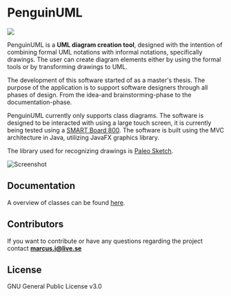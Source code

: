 # PenguinUML

![](https://media.giphy.com/media/l0HlPT6pjpTBLxBVm/giphy.gif)

PenguinUML is a **UML diagram creation tool**, designed with the intention of combining formal UML notations with informal notations, specifically drawings. The user can create diagram elements either by using the formal tools or by transforming drawings to UML. 


The development of this software started of as a master's thesis. The purpose of the application is to support software designers through all phases of design. From the idea-and brainstorming-phase to the documentation-phase.

PenguinUML currently only supports class diagrams. The software is designed to be interacted with using a large touch screen, it is currently being tested using a [SMART Board 800](https://education.smarttech.com/sv-se/products/smart-board-800).
The software is built using the MVC architecture in Java, utilizing JavaFX graphics library.

The library used for recognizing drawings is [Paleo Sketch](http://srl-mechanix.appspot.com/).

![](http://i68.tinypic.com/2ryt0kw.jpg "Screenshot")

## Documentation
A overview of classes can be found [here](http://oi63.tinypic.com/2mw5ohd.jpg).

## Contributors

If you want to contribute or have any questions regarding the project contact **marcus.i@live.se**

## License

GNU General Public License v3.0
